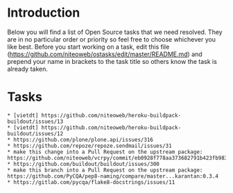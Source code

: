 Introduction
============
Below you will find a list of Open Source tasks that we need resolved. They are in no particular order or priority so feel free to choose whichever you like best. Before you start working on a task, edit this file (https://github.com/niteoweb/ostasks/edit/master/README.md) and prepend your name in brackets to the task title so others know the task is already taken.

Tasks
=====

	* [vietdt] https://github.com/niteoweb/heroku-buildpack-buildout/issues/13
	* [vietdt] https://github.com/niteoweb/heroku-buildpack-buildout/issues/12
	* https://github.com/plone/plone.api/issues/316
	* https://github.com/repoze/repoze.sendmail/issues/31
	* make this change into a Pull Request on the upstream package: https://github.com/niteoweb/vcrpy/commit/eb0928f778aa373682791b423fb9831a8185f37a
	* https://github.com/buildout/buildout/issues/300
	* make this branch into a Pull Request on the upstream package: https://github.com/PyCQA/pep8-naming/compare/master...karantan:0.3.4
	* https://gitlab.com/pycqa/flake8-docstrings/issues/11
